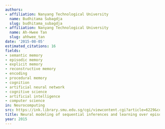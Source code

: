 ```yaml
---
authors:
- affiliation: Nanyang Technological University
  name: Budhitama Subagdja
  slug: budhitama_subagdja
- affiliation: Nanyang Technological University
  name: Ah-Hwee Tan
  slug: ahhwee_tan
date: '2015-08-05'
estimated_citations: 16
fields:
- semantic memory
- episodic memory
- explicit memory
- reconstructive memory
- encoding
- procedural memory
- cognition
- artificial neural network
- cognitive science
- artificial intelligence
- computer science
in: Neurocomputing
src: https://ink.library.smu.edu.sg/cgi/viewcontent.cgi?article=6229&context=sis_research
title: Neural modeling of sequential inferences and learning over episodic memory
year: 2015
---
```

